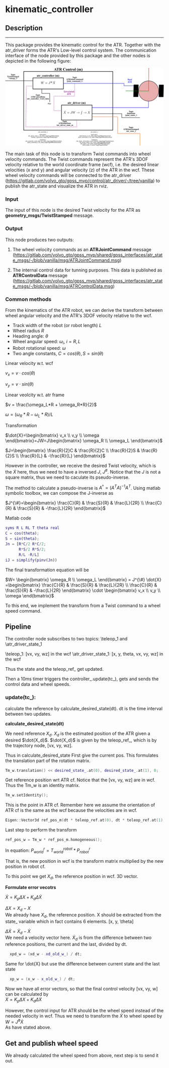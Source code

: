 <script src="https://polyfill.io/v3/polyfill.min.js?features=es6"></script>
<script src="https://cdn.mathjax.org/mathjax/latest/MathJax.js?config=TeX-AMS_HTML"></script>

# kinematic_controller

## Description

---

This package provides the kinematic control for the ATR. Together with the atr_driver forms the ATR's Low-level control system. The communication interface of the node provided by this package and the other nodes is depicted in the following figure:

![Simple model](docs/figures/atr_controller_driver_96.png)

The main task of this node is to transform Twist commands into wheel velocity commands. The Twist commands represent the ATR's 3DOF velocity relative to the world coordinate frame (wcf), i.e. the desired linear velocities (x and y) and angular velocity (z) of the ATR in the wcf. These wheel velocity commands will be connected to the atr_driver (<https://gitlab.com/volvo_gto/gpss_mvp/control/atr_driver/-/tree/vanilla>) to publish the atr_state and visualize the ATR in rviz.

### Input

The input of this node is the desired Twist velocity for the ATR as **geometry_msgs/TwistStamped** message.

### Output

This node produces two outputs:

1. The wheel velocity commands as an **ATRJointCommand** message (<https://gitlab.com/volvo_gto/gpss_mvp/shared/gpss_interfaces/atr_state_msgs/-/blob/vanilla/msg/ATRJointCommand.msg>)

2. The internal control data for tunning purposes. This data is published as **ATRControlData** message (<https://gitlab.com/volvo_gto/gpss_mvp/shared/gpss_interfaces/atr_state_msgs/-/blob/vanilla/msg/ATRControlData.msg>)

### Common methods

From the kinematics of the ATR robot, we can derive the transform between wheel angular velocity and the ATR's 3DOF velocity relative to the wcf.

- Track width of the robot (or robot length) $L$
- Wheel radius $R$
- Heading angle: $\theta$
- Wheel angular speed: $\omega_i$, $i=R,L$
- Robot rotational speed: $\omega$
- Two angle constants, $C = cos(\theta), S=sin(\theta)$ 

Linear velocity w.t. wcf

$v_x = v \cdot cos(\theta)$

$v_y = v \cdot sin(\theta)$

Linear veolcity w.t. atr frame

$v = \frac{\omega_L*R + \omega_R*R}{2}$

$\omega = (\omega_R*R - \omega_L*R)/L$

Transformation

$\dot{X}=\begin{bmatrix} v_x \\ v_y \\ \omega \end{bmatrix}=JW=J\begin{bmatrix} \omega_R \\ \omega_L \end{bmatrix}$  

$J=\begin{bmatrix}
    \frac{R}{2}C &  \frac{R}{2}C \\
    \frac{R}{2}S &  \frac{R}{2}S \\
     \frac{R}{L} &  -\frac{R}{L}
    \end{bmatrix}$  

However in the controller, we receive the desired Twist velocity, which is the $\dot{X}$ here, thus we need to have a inversed $J$, $J^{\#}$. Notice that the $J$ is not a square matrix, thus we need to caculate its pseudo-inverse.

The method to calculate a pseudo-inverse is 
$A^{\dag}=(A^TA)^{-1}A^T$. Using matlab symbolic toolbox, we can compose the J-inverse as

$J^{\#}=\begin{bmatrix}
            \frac{C}{R} & \frac{S}{R} & \frac{L}{2R} \\
            \frac{C}{R} & \frac{S}{R} & -\frac{L}{2R}
        \end{bmatrix}$

Matlab code
```matlab
syms R L RL T theta real
C = cos(theta);
S = sin(theta);
Jn = [R*C/2 R*C/2;
      R*S/2 R*S/2;
      R/L -R/L]
iJ = simplify(pinv(Jn))
```
The final transformation equation will be

$W=
    \begin{bmatrix} \omega_R \\ \omega_L \end{bmatrix}
     = J^{\#} \dot{X}
     =\begin{bmatrix}
            \frac{C}{R} & \frac{S}{R} & \frac{L}{2R} \\
            \frac{C}{R} & \frac{S}{R} & -\frac{L}{2R}
        \end{bmatrix}
        \cdot
        \begin{bmatrix} v_x \\ v_y \\ \omega \end{bmatrix}$
        
To this end, we implement the transform from a Twist command to a wheel speed command.

## Pipeline
The controller node subscribes to two topics: \teleop_1 and \atr_driver_state_1

\teleop_1: [vx, vy, wz] in the wcf
\atr_driver_state_1: [x, y, theta, vx, vy, wz] in the wcf

Thus the state and the teleop_ref_ get updated.

Then a 10ms timer triggers the controller_.update(tc_), gets and sends the control data and wheel speeds.

### update(tc_):

calculate the reference by calculate_desired_state(dt). dt is the time interval between two updates.  

**calculate_desired_state(dt)**

We need reference $X_d$. $X_d$ is the estimated position of the ATR given a desired $\dot{X_d}$. $\dot{X_d}$ is given by the teleop_ref_, which is by the trajectory node, [vx, vy, wz]. 

Thus in calculate_desired_state
First give the current pos. This formulates the translation part of the rotation matrix.
```cpp
Tm_w.translation() << desired_state_.at(0), desired_state_.at(1), 0;
```
Get reference position wrt ATR cf. Notice that the [vx, vy, wz] are in wcf. Thus the Tm_w is an identity matrix.
```cpp
Tm_w.setIdentity();
```
This is the point in ATR cf. Remember here we assume the orientation of ATR cf is the same as the wcf because the velocities are in wcf. 
```cpp
Eigen::Vector3d ref_pos_m(dt * teleop_ref.at(0), dt * teleop_ref.at(1), 0);
```
Last step to perform the transform
```cpp
ref_pos_w = Tm_w * ref_pos_m.homogeneous();
```
In equation:
$P_{world}^{r} = T_{world}^{robot} * P_{robot}^{r}$

That is, the new position in wcf is the transform matrix multiplied by the new position in robot cf.

To this point we get $X_d$, the reference position in wcf. 3D vector.

**Formulate error vecotrs**

$\dot{X} = K_p\Delta X + K_d \Delta \dot{X}$  

$\Delta X = X_d ​− X$  
We already have $X_d$, the reference position. X should be extracted from the state_ variable which in fact contains 6 elements. [x, y, \theta]  

$\Delta \dot{X} = \dot{X}_d​−\dot{X}$   
We need a velocity vector here. $\dot{X}_d$ is from the difference between two reference positions, the current and the last, divided by dt.
```cpp
  xpd_w = (xd_w - xd_old_w_) / dt;
```
Same for \dot{X} but use the difference between current state and the last state
```cpp
  xp_w = (x_w - x_old_w_) / dt;
```
Now we have all error vectors, so that the final control velocity [vx, vy, w] can be calculated by  
$\dot{X} = K_p\Delta X + K_d \Delta \dot{X}$  

However, the control input for ATR should be the wheel speed instead of the needed velocity in wcf. Thus we need to transform the $\dot{X}$ to wheel speed by  
$W = J^{\#} \dot{X}$  
As have stated above.

## Get and publish wheel speed
We already calculated the wheel speed from above, next step is to send it out.